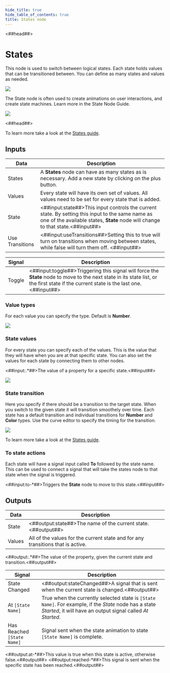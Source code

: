 ```yaml
---
hide_title: true
hide_table_of_contents: true
title: States node
---
```


<##head##>

# States

This node is used to switch between logical states. Each state holds values that can be transitioned between. You can define as many states and values as needed.

<div className="ndl-image-with-background l">

![](/nodes/utilities/logic/states/states_visual.gif)

</div>

The <span className="ndl-node">State</span> node is often used to create animations on user interactions, and create state machines. Learn more in the State Node Guide.

<div className="ndl-image-with-background l">

![](/nodes/utilities/logic/states/states_node.gif)

</div>

<##head##>

To learn more take a look at the [States guide](/docs/guides/user-interfaces/states).

## Inputs

| Data                                              | Description                                                                                                                                                                                                         |
| ------------------------------------------------- | ------------------------------------------------------------------------------------------------------------------------------------------------------------------------------------------------------------------- |
| <span className="ndl-data">States</span>          | A **States** node can have as many states as is necessary. Add a new state by clicking on the plus button.                                                                                                          |
| <span className="ndl-data">Values</span>          | Every state will have its own set of values. All values need to be set for every state that is added.                                                                                                               |
| <span className="ndl-data">State</span>           | <##input:state##>This input controls the current state. By setting this input to the same name as one of the available states, **State** node will change to that state.<##input##>                                 |
| <span className="ndl-data">Use Transitions</span> | <##input:useTransitions##>Setting this to <span className="ndl-data">true</span> will turn on transitions when moving between states, while <span className="ndl-data">false</span> will turn them off. <##input##> |

| Signal                                     | Description                                                                                                                                                                             |
| ------------------------------------------ | --------------------------------------------------------------------------------------------------------------------------------------------------------------------------------------- |
| <span className="ndl-signal">Toggle</span> | <##input:toggle##>Triggering this signal will force the **State** node to move to the next state in its state list, or the first state if the current state is the last one.<##input##> |

### Value types

For each value you can specify the type. Default is **Number**.

<div className="ndl-image-with-background">
    <img src="/nodes/animation/states-value-types.png" className="ndl-image small"></img>
</div>

### State values

For every state you can specify each of the values. This is the value that they will have when you are at that specific state. You can also set the values for each state by connecting them to other nodes.

<span className="hidden-props-for-editor"><##input:.\*##>The value of a property for a specific state.<##input##></span>

<div className="ndl-image-with-background">
    <img src="/nodes/animation/state-values.png" className="ndl-image small"></img>
</div>

### State transition

Here you specify if there should be a transition to the target state. When you switch to the given state it will transition smoothely over time. Each state has a default transition and individual transitions for **Number** and **Color** types. Use the curve editor to specify the timing for the transition.

<div className="ndl-image-with-background">
    <img src="/guides/states/change-size-curve.gif" className="ndl-image med"></img>
</div>

To learn more take a look at the [States guide](/docs/guides/user-interfaces/states).

### To state actions

Each state will have a signal input called **To** followed by the state name. This can be used to connect a signal that will take the states node to that state when the signal is triggered.

<span className="hidden-props-for-editor"><##input:to-\*##>Triggers the **State** node to move to this state.<##input##></span>

## Outputs

| Data                                     | Description                                                                     |
| ---------------------------------------- | ------------------------------------------------------------------------------- |
| <span className="ndl-data">State</span>  | <##output:state##>The name of the current state.<##output##>                    |
| <span className="ndl-data">Values</span> | All of the values for the current state and for any transitions that is active. |

<span className="hidden-props-for-editor"><##output:.\*##>The value of the property, given the current state and transition.<##output##></span>

| Signal                                                         | Description                                                                                                                                                          |
| -------------------------------------------------------------- | -------------------------------------------------------------------------------------------------------------------------------------------------------------------- |
| <span className="ndl-signal">State Changed</span>              | <##output:stateChanged##>A signal that is sent when the current state is changed.<##output##>                                                                        |
| <span className="ndl-signal">At `[State Name]`</span>          | True when the currently selected state is `[State Name]`. For example, if the _State_ node has a state _Started_, it will have an output signal called _At Started_. |
| <span className="ndl-signal">Has Reached `[State Name]`</span> | Signal sent when the state animation to state `[State Name]` is complete.                                                                                            |

<span className="hidden-props-for-editor"><##output:at-\*##>This value is <span className="ndl-data">true</span> when this state is active, otherwise <span className="ndl-data">false</span>.<##output##></span>
<span className="hidden-props-for-editor"><##output:reached-\*##>This signal is sent when the specific state has been reached.<##output##></span>
